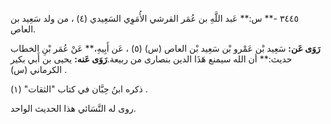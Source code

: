 ٣٤٤٥ -** س:** عَبد اللَّهِ بن عُمَر القرشي الأُمَوِي السَعِيدي (٤) ، من ولد سَعِيد بن العاص.

**رَوَى عَن:** سَعِيد بْن عَمْرو بْن سَعِيد بْن العاص (س) (٥) ، عَن أَبِيهِ،** عَنْ عُمَر بْنِ الخطاب حديث:** أن الله سيمنع هَذَا الدين بنصارى من ربيعة.**رَوَى عَنه:** يحيى بن أَبي بكير الكرماني (س) .

ذكره ابنُ حِبَّان في كتاب "الثقات" (١) .

روى له النَّسَائي هذا الحديث الواحد.